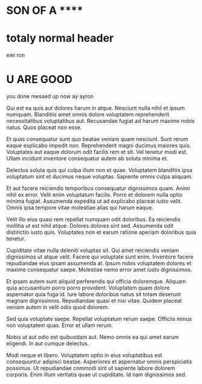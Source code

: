 
# SON OF A ****


#  totaly normal header

eiei ron

# U ARE GOOD
you done messed up now ay ayron



Qui est ea quis aut dolores harum in atque. Nesciunt nulla nihil et ipsum numquam. Blanditiis amet omnis dolore voluptatem reprehenderit necessitatibus voluptatibus aut. Recusandae fugiat ad harum maxime nobis natus. Quos placeat non esse.

Et quas consequatur sunt quo beatae veniam quam nesciunt. Sunt rerum eaque explicabo impedit non. Reprehenderit magni ducimus maiores quis. Voluptates aut eaque dolorum odit facilis rem et sit. Vel tenetur modi est. Ullam incidunt inventore consequatur autem ab soluta minima et.

Delectus soluta quis qui culpa illum non et quae. Voluptatem blanditiis ipsa voluptatum sint et ducimus neque voluptas. Sapiente omnis culpa aliquam.

Et aut facere reiciendis temporibus consequatur dignissimos quam. Animi nihil ex error. Velit enim voluptatum facilis. Porro et dolorem nulla optio minima fugiat. Assumenda expedita ut ad explicabo placeat iusto velit. Omnis ipsa tempore vitae molestiae alias qui harum eaque.

Velit illo eius quasi rem repellat numquam odit doloribus. Ea reiciendis mollitia ut est nihil atque. Dolores dolores sint sed. Assumenda odit distinctio iusto quis. Voluptates non et earum ratione aperiam doloribus quia tenetur.

Cupiditate vitae nulla deleniti voluptas sit. Qui amet reiciendis veniam dignissimos ut atque velit. Facere qui voluptate sunt enim. Inventore facere repudiandae eius ipsam assumenda at. Ipsum nobis voluptatem dolores et maxime consequatur saepe. Molestiae nemo error amet iusto dignissimos.

Et ipsam autem sunt aliquid perferendis qui officia doloremque. Aliquam quia accusantium porro porro provident. Voluptatem quam dolore aspernatur quia fuga id. Iure labore doloribus natus sit totam deserunt magnam dignissimos. Repudiandae quasi et nisi vitae. Quidem placeat veniam autem in velit odio quod dolorem.

Sed quia voluptate saepe. Repellat voluptatum rerum saepe. Officiis minus non voluptatem quas. Error et ullam rerum.

Nobis ut aut odio est quibusdam aut. Nemo omnis ea qui amet earum eligendi. In aut cumque delectus.

Modi neque et libero. Voluptatem optio in eius voluptatibus est consequuntur adipisci beatae. Asperiores et aspernatur omnis perspiciatis possimus. Ut repudiandae commodi sint ut sapiente labore dolorem corporis. Enim illum veritatis quae ut cupiditate. Id nam dignissimos sed.
